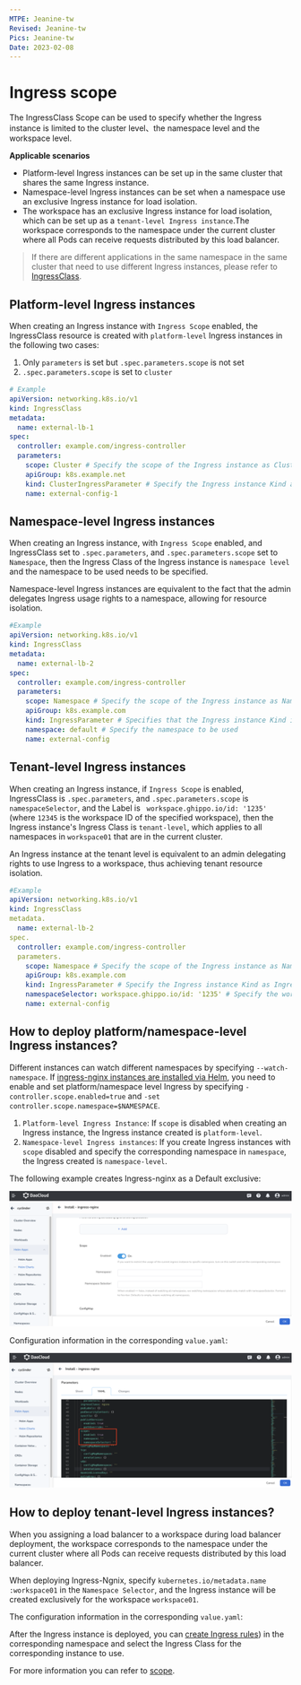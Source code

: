 ```yaml
---
MTPE: Jeanine-tw
Revised: Jeanine-tw
Pics: Jeanine-tw
Date: 2023-02-08
---
```


# Ingress scope

The IngressClass Scope can be used to specify whether the Ingress instance is limited to the cluster level、the namespace level and the workspace level.

**Applicable scenarios**

* Platform-level Ingress instances can be set up in the same cluster that shares the same Ingress instance.
* Namespace-level Ingress instances can be set when a namespace use an exclusive Ingress instance for load isolation.
* The workspace has an exclusive Ingress instance for load isolation, which can be set up as a `tenant-level Ingress instance`.The workspace corresponds to the namespace under the current cluster where all Pods can receive requests distributed by this load balancer.

> If there are different applications in the same namespace in the same cluster that need to use different Ingress instances, please refer to [IngressClass](ingressclass.md).

## Platform-level Ingress instances

When creating an Ingress instance with `Ingress Scope` enabled, the IngressClass resource is created with `platform-level` Ingress instances in the following two cases:

1. Only `parameters` is set but `.spec.parameters.scope` is not set
2. `.spec.parameters.scope` is set to `cluster`

```yaml
# Example
apiVersion: networking.k8s.io/v1
kind: IngressClass
metadata:
  name: external-lb-1
spec:
  controller: example.com/ingress-controller
  parameters:
    scope: Cluster # Specify the scope of the Ingress instance as Cluster
    apiGroup: k8s.example.net
    kind: ClusterIngressParameter # Specify the Ingress instance Kind as ClusterIngressParameter
    name: external-config-1
```

## Namespace-level Ingress instances

When creating an Ingress instance, with  `Ingress Scope` enabled, and IngressClass set to `.spec.parameters`, and `.spec.parameters.scope` set to `Namespace`, then the Ingress Class of the Ingress instance is `namespace level` and the namespace to be used needs to be specified.

Namespace-level Ingress instances are equivalent to the fact that the admin delegates Ingress usage rights to a namespace, allowing for resource isolation.

```yaml
#Example
apiVersion: networking.k8s.io/v1
kind: IngressClass
metadata:
  name: external-lb-2
spec:
  controller: example.com/ingress-controller
  parameters:
    scope: Namespace # Specify the scope of the Ingress instance as Namespace
    apiGroup: k8s.example.com
    kind: IngressParameter # Specifies that the Ingress instance Kind is IngressParameter
    namespace: default # Specify the namespace to be used
    name: external-config
```

## Tenant-level Ingress instances

When creating an Ingress instance, if `Ingress Scope` is enabled, IngressClass is `.spec.parameters`, and `.spec.parameters.scope` is `namespaceSelector`, and the Label is ` workspace.ghippo.io/id: '1235'` (where `12345` is the workspace ID of the specified workspace), then the Ingress instance's Ingress Class is `tenant-level`, which applies to all namespaces in `workspace01` that are in the current cluster.

An Ingress instance at the tenant level is equivalent to an admin delegating rights to use Ingress to a workspace, thus achieving tenant resource isolation.

```yaml
#Example
apiVersion: networking.k8s.io/v1
kind: IngressClass
metadata.
  name: external-lb-2
spec.
  controller: example.com/ingress-controller
  parameters.
    scope: Namespace # Specify the scope of the Ingress instance as Namespace
    apiGroup: k8s.example.com
    kind: IngressParameter # Specify the Ingress instance Kind as IngressParameter
    namespaceSelector: workspace.ghippo.io/id: '1235' # Specify the workspace ID to be used
    name: external-config
```

## How to deploy platform/namespace-level Ingress instances?

Different instances can watch different namespaces by specifying `--watch-namespace`.
If [ingress-nginx instances are installed via Helm](install.md), you need to enable and set platform/namespace level Ingress by specifying `-controller.scope.enabled=true` and `-set controller.scope.namespace=$NAMESPACE`.

1. `Platform-level Ingress Instance`: If `scope` is disabled when creating an Ingress instance, the Ingress instance created is `platform-level`.
2. `Namespace-level Ingress instances`: If you create Ingress instances with `scope` disabled and specify the corresponding namespace in `namespace`, the Ingress created is `namespace-level`.

The following example creates Ingress-nginx as a Default exclusive:

![scope01](../../images/scope01.png)

Configuration information in the corresponding `value.yaml`:

![scope02](../../images/scope02.png)

## How to deploy tenant-level Ingress instances?

When you assigning a load balancer to a workspace during load balancer deployment, the workspace corresponds to the namespace under the current cluster where all Pods can receive requests distributed by this load balancer.

When deploying Ingress-Ngnix, specify `kubernetes.io/metadata.name :workspace01` in the `Namespace Selector`, and the Ingress instance will be created exclusively for the workspace `workspace01`.



The configuration information in the corresponding `value.yaml`:



After the Ingress instance is deployed, you can [create Ingress rules](../../../kpanda/07UserGuide/ServicesandRoutes/CreatingIngress.md)) in the corresponding namespace and select the Ingress Class for the corresponding instance to use.

For more information you can refer to [scope](https://kubernetes.github.io/ingress-nginx/deploy/#scope).
